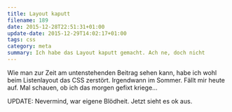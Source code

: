```yaml
---
title: Layout kaputt
filename: 189
date: 2015-12-28T22:51:31+01:00
update-date: 2015-12-29T14:02:17+01:00
tags: css
category: meta
summary: Ich habe das Layout kaputt gemacht. Ach ne, doch nicht
---
```


Wie man zur Zeit am untenstehenden Beitrag sehen kann, habe ich wohl beim Listenlayout das CSS zerstört. Irgendwann im Sommer. Fällt mir heute auf. Mal schauen, ob ich das morgen gefixt kriege…

UPDATE: Nevermind, war eigene Blödheit. Jetzt sieht es ok aus.
